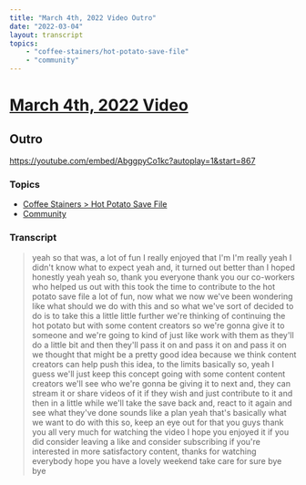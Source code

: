 ```yaml
---
title: "March 4th, 2022 Video Outro"
date: "2022-03-04"
layout: transcript
topics:
    - "coffee-stainers/hot-potato-save-file"
    - "community"
---
```

# [March 4th, 2022 Video](../2022-03-04.md)
## Outro
https://youtube.com/embed/AbggpyCo1kc?autoplay=1&start=867

### Topics
* [Coffee Stainers > Hot Potato Save File](../topics/coffee-stainers/hot-potato-save-file.md)
* [Community](../topics/community.md)

### Transcript

> yeah so that was, a lot of fun I really enjoyed that I'm I'm really yeah I didn't know what to expect yeah and, it turned out better than I hoped honestly yeah yeah so, thank you everyone thank you our co-workers who helped us out with this took the time to contribute to the hot potato save file a lot of fun, now what we now we've been wondering like what should we do with this and so what we've sort of decided to do is to take this a little little further we're thinking of continuing the hot potato but with some content creators so we're gonna give it to someone and we're going to kind of just like work with them as they'll do a little bit and then they'll pass it on and pass it on and pass it on we thought that might be a pretty good idea because we think content creators can help push this idea, to the limits basically so, yeah I guess we'll just keep this concept going with some content content creators we'll see who we're gonna be giving it to next and, they can stream it or share videos of it if they wish and just contribute to it and then in a little while we'll take the save back and, react to it again and see what they've done sounds like a plan yeah that's basically what we want to do with this so, keep an eye out for that you guys thank you all very much for watching the video I hope you enjoyed it if you did consider leaving a like and consider subscribing if you're interested in more satisfactory content, thanks for watching everybody hope you have a lovely weekend take care for sure bye bye
